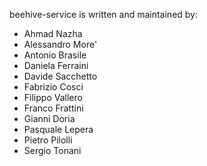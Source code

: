 beehive-service is written and maintained by:

* Ahmad Nazha
* Alessandro More'
* Antonio Brasile
* Daniela Ferraini
* Davide Sacchetto
* Fabrizio Cosci
* Filippo Vallero
* Franco Frattini
* Gianni Doria
* Pasquale Lepera
* Pietro Pilolli
* Sergio Tonani